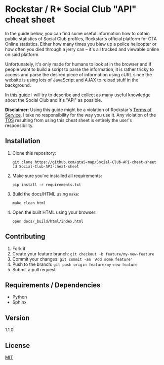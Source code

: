 # Rockstar / R* Social Club "API" cheat sheet

In the guide below, you can find some useful information how to obtain public statistics of Social Club profiles, Rockstar's official platform for GTA Online statistics. Either how many times you blew up a police helicopter or how often you died through a jerry can – it's all tracked and viewable online on said platform. 

Unfortunately, it's only made for humans to look at in the browser and if people want to build a script to parse the information, it is rather tricky to access and parse the desired piece of information using cURL since the website is using lots of JavaScript and AJAX to reload stuff in the background. 

In [this guide](http://rockstar-api.rtfd.io) I will try to describe and collect as many useful knowledge about the Social Club and it's "API" as possible.

**Disclaimer**: Using this guide might be a violation of Rockstar's [Terms of Service](http://www.rockstargames.com/legal). I take no responsibility for the way you use it. Any violation of the [TOS](http://www.rockstargames.com/legal) resulting from using this cheat sheet is entirely the user's responsibility.

## Installation

1. Clone this repository:

    ```
    git clone https://github.com/gta5-map/Social-Club-API-cheat-sheet
    cd Social-Club-API-cheat-sheet
    ```

2. Make sure you've installed all requirements:

    ```
    pip install -r requirements.txt
    ```

3. Build the docs/HTML using `make`:
    
    ```
    make clean html
    ```

4. Open the built HTML using your browser:

    ```
    open docs/_build/html/index.html
    ```

## Contributing

1. Fork it
2. Create your feature branch: `git checkout -b feature/my-new-feature`
3. Commit your changes: `git commit -am 'Add some feature'`
4. Push to the branch: `git push origin feature/my-new-feature`
5. Submit a pull request

## Requirements / Dependencies

* Python
* Sphinx

## Version

1.1.0

## License

[MIT](LICENSE)

